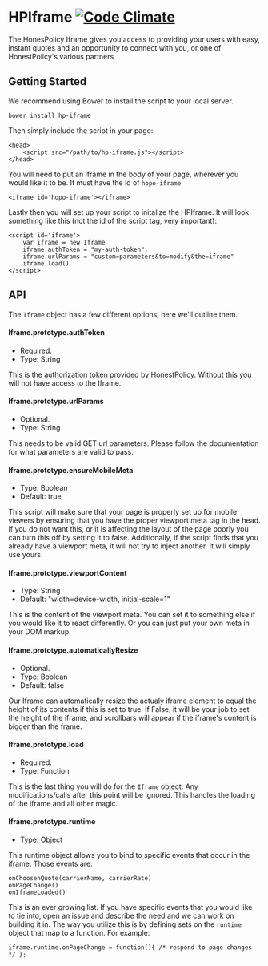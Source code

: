 # HPIframe [![Code Climate](https://codeclimate.com/github/honestpolicy/HPIframe/badges/gpa.svg)](https://codeclimate.com/github/honestpolicy/HPIframe)

The HonesPolicy Iframe gives you access to providing your users with
easy, instant quotes and an opportunity to connect with you, or one of
HonestPolicy's various partners

## Getting Started

We recommend using Bower to install the script to your local server.

`bower install hp-iframe`

Then simply include the script in your page:

    <head>
        <script src="/path/to/hp-iframe.js"></script>
    </head>

You will need to put an iframe in the body of your page, wherever you
would like it to be. It must have the id of `hopo-iframe`

    <iframe id='hopo-iframe'></iframe>

Lastly then you will set up your script to initalize the HPIframe. It
will look something like this (not the id of the script tag, very
important):

    <script id='iframe'>
        var iframe = new Iframe
        iframe.authToken = "my-auth-token";
        iframe.urlParams = "custom=parameters&to=modify&the=iframe"
        iframe.load()
    </script>

## API

The `Iframe` object has a few different options, here we'll outline
them.


#### Iframe.prototype.authToken
* Required.
* Type: String

This is the authorization token provided by HonestPolicy. Without this
you will not have access to the Iframe.


#### Iframe.prototype.urlParams
* Optional.
* Type: String

This needs to be valid GET url parameters. Please follow the
documentation for what parameters are valid to pass.


#### Iframe.prototype.ensureMobileMeta
* Type: Boolean
* Default: true

This script will make sure that your page is properly set up for mobile viewers by ensuring that you have the proper viewport meta tag in the head. If you do not want this, or it is affecting the layout of the page poorly you can turn this off by setting it to false. Additionally, if the script finds that you already have a viewport meta, it will not try to inject another. It will simply use yours.


#### Iframe.prototype.viewportContent
* Type: String
* Default: "width=device-width, initial-scale=1"

This is the content of the viewport meta. You can set it to something else if you would like it to react differently. Or you can just put your own meta in your DOM markup.


#### Iframe.prototype.automaticallyResize
* Optional.
* Type: Boolean
* Default: false

Our Iframe can automatically resize the actualy iframe element to equal
the height of its contents if this is set to true. If False, it will be
your job to set the height of the iframe, and scrollbars will appear if
the iframe's content is bigger than the frame.


#### Iframe.prototype.load
* Required.
* Type: Function

This is the last thing you will do for the `Iframe` object. Any
modifications/calls after this point will be ignored. This handles the
loading of the iframe and all other magic.


#### Iframe.prototype.runtime
* Type: Object

This runtime object allows you to bind to specific events that occur in the iframe. Those events are:

    onChoosenQuote(carrierName, carrierRate)
    onPageChange()
    onIframeLoaded()

This is an ever growing list. If you have specific events that you would like to tie into, open an issue and describe the need and we can work on building it in. The way you utilize this is by defining sets on the `runtime` object that map to a function. For example:

    iframe.runtime.onPageChange = function(){ /* respond to page changes */ };
    

